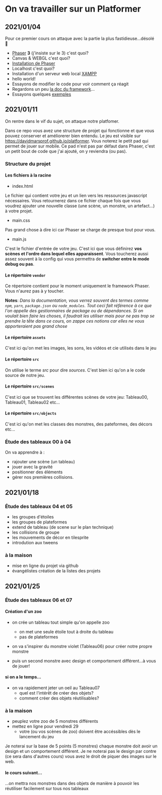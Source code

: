 # On va travailler sur un Platformer






## 2021/01/04

Pour ce premier cours on attaque avec la partie la plus fastidieuse...désolé :grimacing:

- [Phaser](https://phaser.io/) **3** (j'insiste sur le 3) c'est quoi?
- Canvas & WEBGL c'est quoi?
- [Installation de Phaser](https://phaser.io/tutorials/getting-started-phaser3)
- Localhost c'est quoi?
- Installation d'un serveur web local [XAMPP](https://www.apachefriends.org/fr/index.html)
- hello world!
- Essayons de modifier le code pour voir comment ça réagit
- Regardons un peu [la doc du framework](https://photonstorm.github.io/phaser3-docs/)...
- Essayons quelques [exemples](https://phaser.io/examples)

## 2021/01/11

On rentre dans le vif du sujet, on attaque notre platfomer.

Dans ce repo vous avez une structure de projet qui fonctionne et que vous pouvez conserver et améliorerer bien entendu.
Le jeu est visible sur https://davidmarsprof.github.io/platformer. Vous noterez le petit pad qui permet de jouer sur mobile.
Ce pad n'est pas par défaut dans Phaser, c'est un petit bout de code que j'ai ajouté, on y reviendra (ou pas).

### Structure du projet

#### Les fichiers à la racine

- index.html

Le fichier qui contient votre jeu et un lien vers les ressources javascript nécessaires. 
Vous retournerez dans ce fichier chaque fois que vous voudrez ajouter une nouvelle classe (une scène, un monstre, un artefact...) à votre projet.

- main.css

Pas grand chose à dire ici car Phaser se charge de presque tout pour vous.

- main.js

C'est le fichier d'entrée de votre jeu. 
C'est ici que vous définirez **vos scènes et l'ordre dans lequel elles apparaissent**. 
Vous toucherez aussi assez souvent à la config qui vous permettra de **switcher entre le mode debug ou pas**.

#### Le répertoire `vendor`

Ce répertoire contient pour le moment uniquement le framework Phaser. Vous n'aurez pas à y toucher.

**Notes**:
*Dans la documentation, vous verrez souvent des termes comme `npm`, `yarn`, `package.json` ou `node_modules`. 
Tout ceci fait référence à ce que l'on appelle des gestionnaires de package ou de dépendances.
Si on voulait bien faire les choses, il faudrait les utiliser mais pour ne pas trop se prendre la tête dans ce cours, 
on zappe ces notions car elles ne vous apporteraient pas grand chose*

#### Le répertoire `assets`

C'est ici qu'on met les images, les sons, les vidéos et cie utilisés dans le jeu

#### Le répertoire `src`

On utilise le terme _src_ pour dire _sources_. C'est bien ici qu'on a le code source de notre jeu.

#### Le répertoire `src/scenes`

C'est ici que se trouvent les différentes scènes de votre jeu: Tableau00, Tableau01, Tableau02 etc...

#### Le répertoire `src/objects`

C'est ici qu'on met les classes des monstres, des pateformes, des décors etc... 


### Étude des tableaux 00 à 04

On va apprendre à :

- rajouter une scène (un tableau)
- jouer avec la gravité 
- positionner des éléments
- gérer nos premières collisions.
  
## 2021/01/18
  
### Étude des tableaux 04 et 05

- les groupes d'étoiles
- les groupes de plateformes
- extend de tableau (de scene sur le plan technique)
- les collisions de groupe
- les mouvements de décor en tilesprite
- introdution aux tweens

### à la maison

- mise en ligne du projet via github
- évangélistes création de la listes des projets


## 2021/01/25

### Étude des tableaux 06 et 07

#### Création d'un zoo

- on crée un tableau tout simple qu'on appelle zoo
   - on met une seule étoile tout à droite du tableau
   - pas de plateformes
    
- on va s'inspirer du monstre violet (Tableau06) pour créer notre propre monstre
- puis un second monstre avec design et comportement différent...à vous de jouer!

#### si on a le temps...

- on va rapidement jeter un oeil au Tableau07
   - quel est l'intérêt de créer des objets?
    - comment créer des objets réutilisables?
    
### à la maison

- peuplez votre zoo de 5 monstres différents
- mettez en ligne pour vendredi 29
   - votre (ou vos scènes de zoo) doivent être accéssibles dès le lancement du jeu
    
Je noterai sur la base de 5 points (5 monstres) chaque monstre doit avoir un design et un comportement différent.
Je ne noterai pas le design par contre (ce sera dans d'autres cours) vous avez le droit de piquer des images sur le web.

#### le cours suivant...

...on mettra nos monstres dans des objets de manière à pouvoir les réutiliser facilement sur tous nos tableaux







